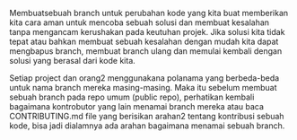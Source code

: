 Membuatsebuah branch untuk perubahan kode yang kita buat memberikan kita cara aman untuk mencoba sebuah solusi dan membuat kesalahan tanpa mengancam kerushakan pada keutuhan projek. Jika solusi kita tidak tepat atau bahkan membuat sebuah kesalahan dengan mudah kita dapat mengbapus branch, membuat branch ulang dan memulai kembali dengan solusi yang berasal dari kode kita.

Setiap project dan orang2 menggunakana polanama yang berbeda-beda untuk nama branch mereka masing-masing. Maka itu sebelum membuat sebuah branch pada repo umum (public repo), perhatikan kembali bagaimana kontrobutor yang lain menamai branch mereka atau baca CONTRIBUTING.md file yang berisikan arahan2 tentang kontribusi sebuah kode, bisa jadi dialamnya ada arahan bagaimana menamai sebuah branch.